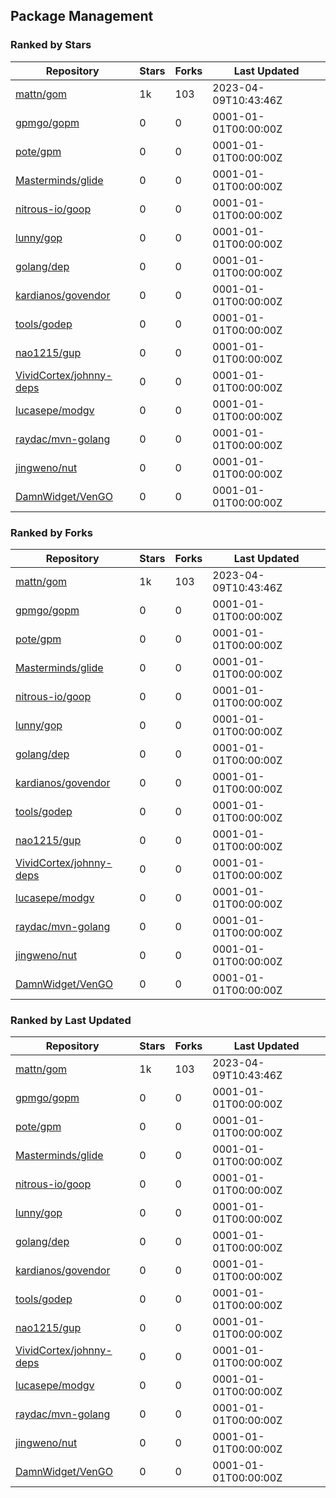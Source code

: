 ## Package Management

### Ranked by Stars

| Repository | Stars | Forks | Last Updated |
|------------|-------|-------|--------------|
| [mattn/gom](https://github.com/mattn/gom) | 1k | 103 | 2023-04-09T10:43:46Z |
| [gpmgo/gopm](https://github.com/gpmgo/gopm) | 0 | 0 | 0001-01-01T00:00:00Z |
| [pote/gpm](https://github.com/pote/gpm) | 0 | 0 | 0001-01-01T00:00:00Z |
| [Masterminds/glide](https://github.com/Masterminds/glide) | 0 | 0 | 0001-01-01T00:00:00Z |
| [nitrous-io/goop](https://github.com/nitrous-io/goop) | 0 | 0 | 0001-01-01T00:00:00Z |
| [lunny/gop](https://github.com/lunny/gop) | 0 | 0 | 0001-01-01T00:00:00Z |
| [golang/dep](https://github.com/golang/dep) | 0 | 0 | 0001-01-01T00:00:00Z |
| [kardianos/govendor](https://github.com/kardianos/govendor) | 0 | 0 | 0001-01-01T00:00:00Z |
| [tools/godep](https://github.com/tools/godep) | 0 | 0 | 0001-01-01T00:00:00Z |
| [nao1215/gup](https://github.com/nao1215/gup) | 0 | 0 | 0001-01-01T00:00:00Z |
| [VividCortex/johnny-deps](https://github.com/VividCortex/johnny-deps) | 0 | 0 | 0001-01-01T00:00:00Z |
| [lucasepe/modgv](https://github.com/lucasepe/modgv) | 0 | 0 | 0001-01-01T00:00:00Z |
| [raydac/mvn-golang](https://github.com/raydac/mvn-golang) | 0 | 0 | 0001-01-01T00:00:00Z |
| [jingweno/nut](https://github.com/jingweno/nut) | 0 | 0 | 0001-01-01T00:00:00Z |
| [DamnWidget/VenGO](https://github.com/DamnWidget/VenGO) | 0 | 0 | 0001-01-01T00:00:00Z |

### Ranked by Forks

| Repository | Stars | Forks | Last Updated |
|------------|-------|-------|--------------|
| [mattn/gom](https://github.com/mattn/gom) | 1k | 103 | 2023-04-09T10:43:46Z |
| [gpmgo/gopm](https://github.com/gpmgo/gopm) | 0 | 0 | 0001-01-01T00:00:00Z |
| [pote/gpm](https://github.com/pote/gpm) | 0 | 0 | 0001-01-01T00:00:00Z |
| [Masterminds/glide](https://github.com/Masterminds/glide) | 0 | 0 | 0001-01-01T00:00:00Z |
| [nitrous-io/goop](https://github.com/nitrous-io/goop) | 0 | 0 | 0001-01-01T00:00:00Z |
| [lunny/gop](https://github.com/lunny/gop) | 0 | 0 | 0001-01-01T00:00:00Z |
| [golang/dep](https://github.com/golang/dep) | 0 | 0 | 0001-01-01T00:00:00Z |
| [kardianos/govendor](https://github.com/kardianos/govendor) | 0 | 0 | 0001-01-01T00:00:00Z |
| [tools/godep](https://github.com/tools/godep) | 0 | 0 | 0001-01-01T00:00:00Z |
| [nao1215/gup](https://github.com/nao1215/gup) | 0 | 0 | 0001-01-01T00:00:00Z |
| [VividCortex/johnny-deps](https://github.com/VividCortex/johnny-deps) | 0 | 0 | 0001-01-01T00:00:00Z |
| [lucasepe/modgv](https://github.com/lucasepe/modgv) | 0 | 0 | 0001-01-01T00:00:00Z |
| [raydac/mvn-golang](https://github.com/raydac/mvn-golang) | 0 | 0 | 0001-01-01T00:00:00Z |
| [jingweno/nut](https://github.com/jingweno/nut) | 0 | 0 | 0001-01-01T00:00:00Z |
| [DamnWidget/VenGO](https://github.com/DamnWidget/VenGO) | 0 | 0 | 0001-01-01T00:00:00Z |

### Ranked by Last Updated

| Repository | Stars | Forks | Last Updated |
|------------|-------|-------|--------------|
| [mattn/gom](https://github.com/mattn/gom) | 1k | 103 | 2023-04-09T10:43:46Z |
| [gpmgo/gopm](https://github.com/gpmgo/gopm) | 0 | 0 | 0001-01-01T00:00:00Z |
| [pote/gpm](https://github.com/pote/gpm) | 0 | 0 | 0001-01-01T00:00:00Z |
| [Masterminds/glide](https://github.com/Masterminds/glide) | 0 | 0 | 0001-01-01T00:00:00Z |
| [nitrous-io/goop](https://github.com/nitrous-io/goop) | 0 | 0 | 0001-01-01T00:00:00Z |
| [lunny/gop](https://github.com/lunny/gop) | 0 | 0 | 0001-01-01T00:00:00Z |
| [golang/dep](https://github.com/golang/dep) | 0 | 0 | 0001-01-01T00:00:00Z |
| [kardianos/govendor](https://github.com/kardianos/govendor) | 0 | 0 | 0001-01-01T00:00:00Z |
| [tools/godep](https://github.com/tools/godep) | 0 | 0 | 0001-01-01T00:00:00Z |
| [nao1215/gup](https://github.com/nao1215/gup) | 0 | 0 | 0001-01-01T00:00:00Z |
| [VividCortex/johnny-deps](https://github.com/VividCortex/johnny-deps) | 0 | 0 | 0001-01-01T00:00:00Z |
| [lucasepe/modgv](https://github.com/lucasepe/modgv) | 0 | 0 | 0001-01-01T00:00:00Z |
| [raydac/mvn-golang](https://github.com/raydac/mvn-golang) | 0 | 0 | 0001-01-01T00:00:00Z |
| [jingweno/nut](https://github.com/jingweno/nut) | 0 | 0 | 0001-01-01T00:00:00Z |
| [DamnWidget/VenGO](https://github.com/DamnWidget/VenGO) | 0 | 0 | 0001-01-01T00:00:00Z |

